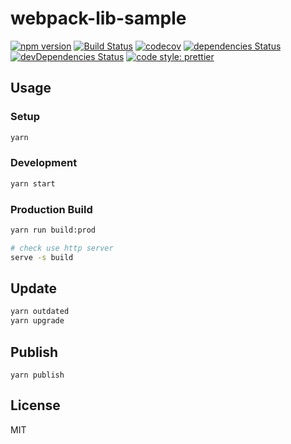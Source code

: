 # webpack-lib-sample

[![npm version](https://badgen.net/npm/v/sample)](https://npm.im/sample)
[![Build Status](https://travis-ci.com/.svg?branch=master)](https://travis-ci.com/)
[![codecov](https://codecov.io/gh//branch/master/graph/badge.svg)](https://codecov.io/gh/)
[![dependencies Status](https://david-dm.org//status.svg)](https://david-dm.org/)
[![devDependencies Status](https://david-dm.org//dev-status.svg)](https://david-dm.org/?type=dev)
[![code style: prettier](https://img.shields.io/badge/code_style-prettier-ff69b4.svg?style=flat-square)](https://github.com/prettier/prettier)

## Usage

### Setup

```sh
yarn
```

### Development

```sh
yarn start
```

### Production Build

```sh
yarn run build:prod

# check use http server
serve -s build
```

## Update

```sh
yarn outdated
yarn upgrade
```

## Publish

```
yarn publish
```

## License

MIT
